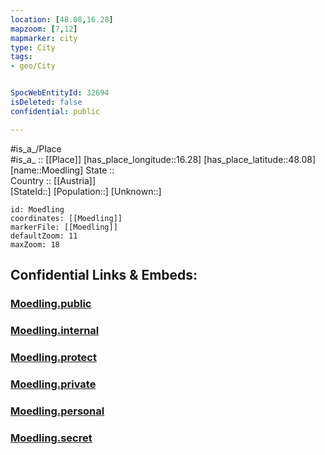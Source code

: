 ```yaml
---
location: [48.08,16.28] 
mapzoom: [7,12] 
mapmarker: city 
type: City
tags:
- geo/City


SpocWebEntityId: 32694
isDeleted: false
confidential: public

---
```

#is_a_/Place  
#is_a_ :: [[Place]] 
[has_place_longitude::16.28] 
[has_place_latitude::48.08] 
[name::Moedling] 
State ::  
Country :: [[Austria]]  
[StateId::] 
[Population::] 
[Unknown::] 


```leaflet
id: Moedling
coordinates: [[Moedling]] 
markerFile: [[Moedling]] 
defaultZoom: 11 
maxZoom: 18
```


## Confidential Links & Embeds: 

### [Moedling.public](/_public/\Earth\Continent\Europe\Europe~Central\Austria\Austrias_States\Niederösterreich\CityMoedling.public.md) 

### [Moedling.internal](/_internal/\Earth\Continent\Europe\Europe~Central\Austria\Austrias_States\Niederösterreich\CityMoedling.internal.md) 

### [Moedling.protect](/_protect/\Earth\Continent\Europe\Europe~Central\Austria\Austrias_States\Niederösterreich\CityMoedling.protect.md) 

### [Moedling.private](/_private/\Earth\Continent\Europe\Europe~Central\Austria\Austrias_States\Niederösterreich\CityMoedling.private.md) 

### [Moedling.personal](/_personal/\Earth\Continent\Europe\Europe~Central\Austria\Austrias_States\Niederösterreich\CityMoedling.personal.md) 

### [Moedling.secret](/_secret/\Earth\Continent\Europe\Europe~Central\Austria\Austrias_States\Niederösterreich\CityMoedling.secret.md)

